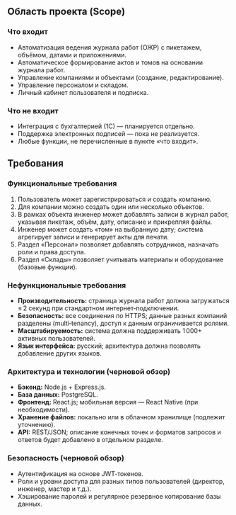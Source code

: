 ## Область проекта (Scope)

### Что входит

- Автоматизация ведения журнала работ (ОЖР) с пикетажем, объёмом, датами и приложениями.
- Автоматическое формирование актов и томов на основании журнала работ.
- Управление компаниями и объектами (создание, редактирование).
- Управление персоналом и складом.
- Личный кабинет пользователя и подписка.

### Что не входит

- Интеграция с бухгалтерией (1С) — планируется отдельно.
- Поддержка электронных подписей — пока не реализуется.
- Любые функции, не перечисленные в пункте «что входит».

## Требования

### Функциональные требования

1. Пользователь может зарегистрироваться и создать компанию.
2. Для компании можно создать один или несколько объектов.
3. В рамках объекта инженер может добавлять записи в журнал работ, указывая пикетаж, объём, дату, описание и прикрепляя файлы.
4. Инженер может создать «том» на выбранную дату; система агрегирует записи и генерирует акты для печати.
5. Раздел «Персонал» позволяет добавлять сотрудников, назначать роли и права доступа.
6. Раздел «Склады» позволяет учитывать материалы и оборудование (базовые функции).

### Нефункциональные требования

- **Производительность:** страница журнала работ должна загружаться ≤ 2 секунд при стандартном интернет‑подключении.
- **Безопасность:** все соединения по HTTPS; данные разных компаний разделены (multi‑tenancy), доступ к данным ограничивается ролями.
- **Масштабируемость:** система должна поддерживать 1 000+ активных пользователей.
- **Язык интерфейса:** русский; архитектура должна позволять добавление других языков.

### Архитектура и технологии (черновой обзор)

- **Бэкенд:** Node.js + Express.js.
- **База данных:** PostgreSQL.
- **Фронтенд:** React.js; мобильная версия — React Native (при необходимости).
- **Хранение файлов:** локально или в облачном хранилище (подлежит уточнению).
- **API:** REST/JSON; описание конечных точек и форматов запросов и ответов будет добавлено в отдельном разделе.

### Безопасность (черновой обзор)

- Аутентификация на основе JWT‑токенов.
- Роли и уровни доступа для разных типов пользователей (директор, инженер, мастер и т.д.).
- Хэширование паролей и регулярное резервное копирование базы данных.

